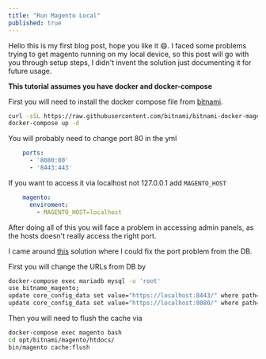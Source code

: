 ```yaml
---
title: "Run Magento Local"
published: true
---
```


Hello this is my first blog post, hope you like it 😄.
I faced some problems trying to get magento running on my local device, so this post will go with you through setup steps, I didn't invent the solution just documenting it for future usage.

**This tutorial assumes you have docker and docker-compose**

First you will need to install the docker compose file from [bitnami](https://github.com/bitnami/bitnami-docker-magento).

``` bash
curl -sSL https://raw.githubusercontent.com/bitnami/bitnami-docker-magento/master/docker-compose.yml > docker-compose.yml
docker-compose up -d
```
You will probably need to change port 80 in the yml

``` yml
    ports:
      - '8080:80'
      - '8443:443'
```

If you want to access it via localhost not 127.0.0.1 add `MAGENTO_HOST`


``` yml
    magento:
      enviroment:
        - MAGENTO_HOST=localhost
```
After doing all of this you will face a problem in accessing admin panels, as the hosts doesn't really access the right port.

I came around [this](https://github.com/bitnami/bitnami-docker-magento/issues/85?fbclid=IwAR00q3aNQDTFw-Yi56cNi-nUZVeyI0QH_HuuH6KUqvf6tGLlvBNSz49BOeM#issuecomment-418826319) solution where I could fix the port problem from the DB.

First you will change the URLs from DB by

``` bash
docker-compose exec mariadb mysql -u 'root'
use bitname_magento;
update core_config_data set value="https://localhost:8443/" where path='web/secure/base_url';
update core_config_data set value="https://localhost:8080/" where path='web/unsecure/base_url';
```
Then you will need to flush the cache via

``` bash
docker-compose exec magento bash
cd opt/bitnami/magento/htdocs/
bin/magento cache:flush
```
